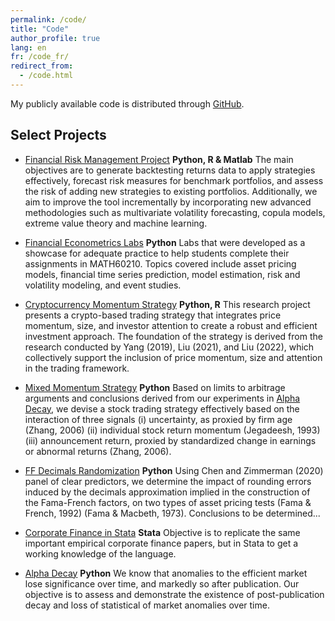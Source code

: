 ```yaml
---
permalink: /code/
title: "Code"
author_profile: true
lang: en
fr: /code_fr/
redirect_from:
  - /code.html
---
```


My publicly available code is distributed through [GitHub](https://github.com/itsNH98).

## Select Projects

- [Financial Risk Management Project](https://github.com/itsNH98/financial_risk_management) **Python, R & Matlab** The main objectives are to generate backtesting returns data to apply strategies effectively, forecast risk measures for benchmark portfolios, and assess the risk of adding new strategies to existing portfolios. Additionally, we aim to improve the tool incrementally by incorporating new advanced methodologies such as multivariate volatility forecasting, copula models, extreme value theory and machine learning.

- [Financial Econometrics Labs](https://github.com/itsNH98/financial_econometrics_labs) **Python** Labs that were developed as a showcase for adequate practice to help students complete their assignments in MATH60210. Topics covered include asset pricing models, financial time series prediction, model estimation, risk and volatility modeling, and event studies. 

- [Cryptocurrency Momentum Strategy](https://github.com/itsNH98/cryptocurrency_momentum_strategy) **Python, R** This research project presents a crypto-based trading strategy that integrates price momentum, size, and investor attention to create a robust and efficient investment approach. The foundation of the strategy is derived from the research conducted by Yang (2019), Liu (2021), and Liu (2022), which collectively support the inclusion of price momentum, size and attention in the trading framework.

- [Mixed Momentum Strategy](https://github.com/itsNH98/mixed_momentum) **Python** Based on limits to arbitrage arguments and conclusions derived from our experiments in [Alpha Decay](https://github.com/itsNH98/alpha_decay), we devise a stock trading strategy effectively based on the interaction of three signals (i) uncertainty, as proxied by firm age (Zhang, 2006) (ii) individual stock return momentum (Jegadeesh, 1993) (iii) announcement return, proxied by standardized change in earnings or abnormal returns (Zhang, 2006).

- [FF Decimals Randomization](https://github.com/itsNH98/ff_decimals_randomization) **Python** Using Chen and Zimmerman (2020) panel of clear predictors, we determine the impact of rounding errors induced by the decimals approximation implied in the construction of the Fama-French factors, on two types of asset pricing tests (Fama & French, 1992) (Fama & Macbeth, 1973). Conclusions to be determined...

- [Corporate Finance in Stata](https://github.com/itsNH98/corporate_finance) **Stata** Objective is to replicate the same important empirical corporate finance papers, but in Stata to get a working knowledge of the language. 

- [Alpha Decay](https://github.com/itsNH98/alpha_decay) **Python** We know that anomalies to the efficient market lose significance over time, and markedly so after publication. Our objective is to assess and demonstrate the existence of post-publication decay and loss of statistical of market anomalies over time.
